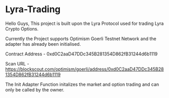 # Lyra-Trading

Hello Guys,
This project is built upon the Lyra Protocol used for trading Lyra Crypto Options.

Currently the Project supports Optimism Goerli Testnet Network and the adapter has already been initialised.

Contract Address - 0xd0C2aaD47DDc345B281354D862fB31244d6b1119

Scan URL - https://blockscout.com/optimism/goerli/address/0xd0C2aaD47DDc345B281354D862fB31244d6b1119

The Init Adapter Function initalizes the market and option trading and can only be called by the owner.
